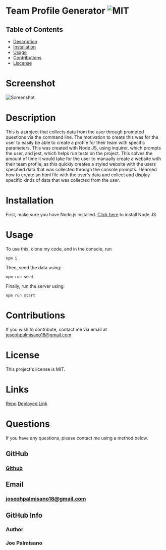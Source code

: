 
   # Team Profile Generator ![MIT](https://img.shields.io/badge/License-MIT-blue.svg)

  ## Table of Contents
  * [Description](#description)
  * [Installation](#installation)
  * [Usage](#usage)
  * [Contributions](#contributions)
  * [Liscense](#license)
 
 
 
# Screenshot
![Screenshot](https://user-images.githubusercontent.com/95255407/163490765-31cd2ba6-6e84-4712-a0cd-eee9d68a35aa.png)

# Description 
This is a project that collects data from the user through prompted questions via the command line. The motivation to create this was for the user to easily be able to create a profile for their team with specific parameters. This was created with Node JS, using inquirer, which prompts the user, and jest, which helps run tests on the project. This solves the amount of time it would take for the user to manually create a website with their team profile, as this quickly creates a styled website with the users specified data that was collected through the console prompts. I learned how to create an html file with the user's data and collect and display specific kinds of data that was collected from the user. 
  
  # Installation
  First, make sure you have Node.js installed. [Click here](https://nodejs.org/en/download/) to install Node JS. 
  
  # Usage
   To use this, clone my code, and in the console, run 
   ```
   npm i
   ```
   Then, seed the data using: 
   ```
   npm run seed
   ```
   Finally, run the server using:
   ```
   npm run start
   ```

  # Contributions
  If you wish to contribute, contact me via email at josephpalmisano18@gmail.com

  # License
  This project's license is MIT.
  

  # Links
[Repo](https://github.com/joepamedia/tech-blog)
[Deployed Link](https://tech-blog-joepa.herokuapp.com/)

  # Questions
  If you have any questions, please contact me using a method below.   
  ## GitHub
   ### [Github](https://github.com/joepamedia/)

   ## Email
   ### josephpalmisano18@gmail.com
   ## GitHub Info 
   ### Author
   ### Joe Palmisano

  
  
    
    
    
    
    
    
